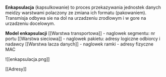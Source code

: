 <b>Enkapsulacja</b> (kapsulkowanie) to proces przekazywania jednostek danych meidzy warstwami polaczony ze zmiana ich formatu (pakowaniem).
Transmisja odbywa sie na dol na urzadzeniu zrodlowym i w gore na urzadzeniu docelowym.

<b>Model enkapsulacji</b>
[[Warstwa transportowa]] - naglowek segmentu: nr portu
[[Warstwa sieciowa]] - naglowek pakietu: adresy logiczne odbiorcy i nadawcy
[[Warstwa lacza danych]] - naglowek ramki - adresy fizyczne MAC

![[enkapsulacja.png]]

[[Adresy]]